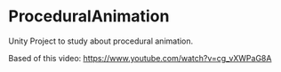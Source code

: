# ProceduralAnimation
Unity Project to study about procedural animation.

Based of this video: https://www.youtube.com/watch?v=cg_vXWPaG8A
